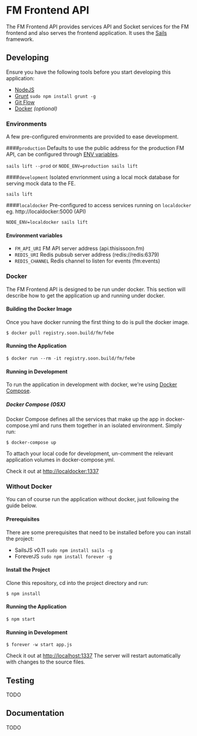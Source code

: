 # FM Frontend API

The FM Frontend API provides services API and Socket services for the FM frontend and also serves the frontend application. It uses the [Sails](http://sailsjs.org) framework.

## Developing

Ensure you have the following tools before you start developing this application:

* [NodeJS](http://nodejs.org/)
* [Grunt](https://www.npmjs.com/package/grunt) `sudo npm install grunt -g`
* [Git Flow](https://github.com/nvie/gitflow)
* [Docker](https://docs.docker.com/installation) _(optional)_

### Environments
A few pre-configured environments are provided to ease development.

####`production`
Defaults to use the public address for the production FM API, can be configured through [ENV variables](#environment-variables).

`sails lift --prod` or `NODE_ENV=production sails lift`

####`development`
Isolated envrionment using a local mock database for serving mock data to the FE.

`sails lift`

####`localdocker`
Pre-configured to access services running on `localdocker` eg. http://localdocker:5000 (API)

`NODE_ENV=localdocker sails lift`

#### Environment variables

- `FM_API_URI` FM API server address (api.thisissoon.fm)
- `REDIS_URI` Redis pubsub server address (redis://redis:6379)
- `REDIS_CHANNEL` Redis channel to listen for events (fm:events)

### Docker

The FM Frontend API is designed to be run under docker. This section will describe how to get the application up and running under docker.

#### Building the Docker Image

Once you have docker running the first thing to do is pull the docker image.

    $ docker pull registry.soon.build/fm/febe

#### Running the Application

    $ docker run --rm -it registry.soon.build/fm/febe

#### Running in Development

To run the application in development with docker, we're using [Docker Compose](https://docs.docker.com/compose/).

##### Docker Compose (OSX)
Docker Compose defines all the services that make up the app in docker-compose.yml and runs them together in an isolated environment. Simply run:

    $ docker-compose up

To attach your local code for development, un-comment the relevant application volumes in docker-compose.yml.

Check it out at [http://localdocker:1337](http://localdocker:1337)


### Without Docker
You can of course run the application without docker, just following the guide below.

#### Prerequisites

There are some prerequisites that need to be installed before you can install the project:

 - SailsJS v0.11 `sudo npm install sails -g`
 - ForeverJS `sudo npm install forever -g`

#### Install the Project

Clone this repository, cd into the project directory and run:

    $ npm install

#### Running the Application

    $ npm start

#### Running in Development

    $ forever -w start app.js

Check it out at [http://localhost:1337](http://localhost:1337)
The server will restart automatically with changes to the source files.

## Testing

TODO

## Documentation

TODO

